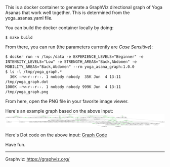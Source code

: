 This is a docker container to generate a GraphViz directional graph of Yoga Asanas that work well together. This is determined from the yoga_asanas.yaml file.

You can build the docker container locally by doing:

```shell
$ make build
```


From there, you can run (the parameters currently are *Case Sensitive*):

```shell
$ docker run -v /tmp:/data -e EXPERIENCE_LEVELS="Beginner" -e INTENSITY_LEVELS="Low" -e STRENGTH_AREAS="Back,Abdomen" -e MOBILITY_AREAS="Back,Abdomen" --rm yoga_asana_graph:1.0.0
$ ls -l /tmp/yoga_graph.*
  36K -rw-r--r--. 1 nobody nobody  35K Jun  4 13:11 /tmp/yoga_graph.dot
1000K -rw-r--r--. 1 nobody nobody 999K Jun  4 13:11 /tmp/yoga_graph.png
```

From here, open the PNG file in your favorite image viewer.

Here's an example graph based on the above input:
![Asana Graph](yoga_graph.png)

Here's Dot code on the above input:
[Graph Code](yoga_graph.dot)

Have fun.

---
Graphviz: https://graphviz.org/

